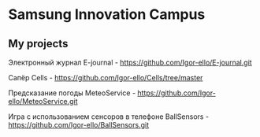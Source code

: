 # Samsung Innovation Campus

## My projects
Электронный журнал
E-journal - https://github.com/Igor-ello/E-journal.git

Сапёр
Cells - https://github.com/Igor-ello/Cells/tree/master

Предсказание погоды
MeteoService - https://github.com/Igor-ello/MeteoService.git

Игра с использованием сенсоров в телефоне
BallSensors - https://github.com/Igor-ello/BallSensors.git  
